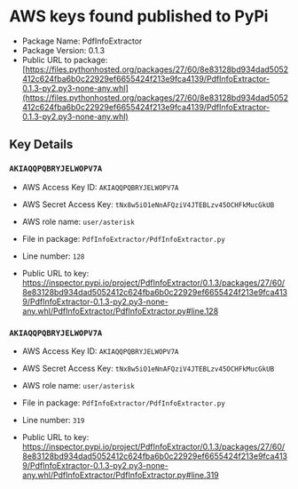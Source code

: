 # AWS keys found published to PyPi

* Package Name: PdfInfoExtractor
* Package Version: 0.1.3
* Public URL to package: [https://files.pythonhosted.org/packages/27/60/8e83128bd934dad5052412c624fba6b0c22929ef6655424f213e9fca4139/PdfInfoExtractor-0.1.3-py2.py3-none-any.whl](https://files.pythonhosted.org/packages/27/60/8e83128bd934dad5052412c624fba6b0c22929ef6655424f213e9fca4139/PdfInfoExtractor-0.1.3-py2.py3-none-any.whl)

## Key Details

### `AKIAQQPQBRYJELWOPV7A`

* AWS Access Key ID: `AKIAQQPQBRYJELWOPV7A`
* AWS Secret Access Key: `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` 
* AWS role name: `user/asterisk`
* File in package: `PdfInfoExtractor/PdfInfoExtractor.py`
* Line number: `128`

* Public URL to key: https://inspector.pypi.io/project/PdfInfoExtractor/0.1.3/packages/27/60/8e83128bd934dad5052412c624fba6b0c22929ef6655424f213e9fca4139/PdfInfoExtractor-0.1.3-py2.py3-none-any.whl/PdfInfoExtractor/PdfInfoExtractor.py#line.128



### `AKIAQQPQBRYJELWOPV7A`

* AWS Access Key ID: `AKIAQQPQBRYJELWOPV7A`
* AWS Secret Access Key: `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` 
* AWS role name: `user/asterisk`
* File in package: `PdfInfoExtractor/PdfInfoExtractor.py`
* Line number: `319`

* Public URL to key: https://inspector.pypi.io/project/PdfInfoExtractor/0.1.3/packages/27/60/8e83128bd934dad5052412c624fba6b0c22929ef6655424f213e9fca4139/PdfInfoExtractor-0.1.3-py2.py3-none-any.whl/PdfInfoExtractor/PdfInfoExtractor.py#line.319


